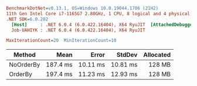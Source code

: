 ``` ini

BenchmarkDotNet=v0.13.1, OS=Windows 10.0.19044.1706 (21H2)
11th Gen Intel Core i7-1165G7 2.80GHz, 1 CPU, 8 logical and 4 physical cores
.NET SDK=6.0.202
  [Host]     : .NET 6.0.4 (6.0.422.16404), X64 RyuJIT  [AttachedDebugger]
  Job-UAHIYK : .NET 6.0.4 (6.0.422.16404), X64 RyuJIT

MaxIterationCount=20  MinIterationCount=10  

```
|    Method |     Mean |    Error |   StdDev | Allocated |
|---------- |---------:|---------:|---------:|----------:|
| NoOrderBy | 187.4 ms | 10.11 ms | 10.81 ms |    128 MB |
|   OrderBy | 197.4 ms | 11.23 ms | 12.93 ms |    128 MB |
